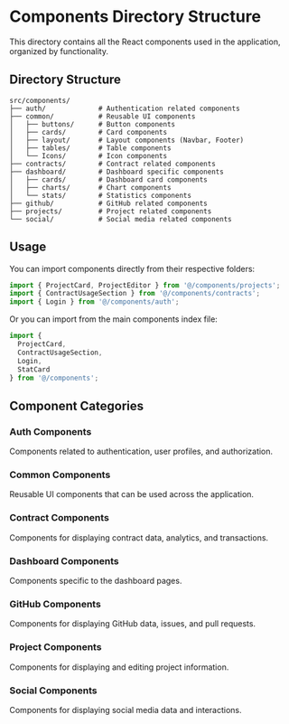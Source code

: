 # Components Directory Structure

This directory contains all the React components used in the application, organized by functionality.

## Directory Structure

```
src/components/
├── auth/             # Authentication related components
├── common/           # Reusable UI components
│   ├── buttons/      # Button components
│   ├── cards/        # Card components
│   ├── layout/       # Layout components (Navbar, Footer)
│   ├── tables/       # Table components
│   └── Icons/        # Icon components
├── contracts/        # Contract related components
├── dashboard/        # Dashboard specific components
│   ├── cards/        # Dashboard card components
│   ├── charts/       # Chart components
│   └── stats/        # Statistics components
├── github/           # GitHub related components
├── projects/         # Project related components
└── social/           # Social media related components
```

## Usage

You can import components directly from their respective folders:

```jsx
import { ProjectCard, ProjectEditor } from '@/components/projects';
import { ContractUsageSection } from '@/components/contracts';
import { Login } from '@/components/auth';
```

Or you can import from the main components index file:

```jsx
import { 
  ProjectCard, 
  ContractUsageSection, 
  Login,
  StatCard
} from '@/components';
```

## Component Categories

### Auth Components
Components related to authentication, user profiles, and authorization.

### Common Components
Reusable UI components that can be used across the application.

### Contract Components
Components for displaying contract data, analytics, and transactions.

### Dashboard Components
Components specific to the dashboard pages.

### GitHub Components
Components for displaying GitHub data, issues, and pull requests.

### Project Components
Components for displaying and editing project information.

### Social Components
Components for displaying social media data and interactions.
